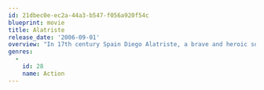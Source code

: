 ```yaml
---
id: 21dbec0e-ec2a-44a3-b547-f056a920f54c
blueprint: movie
title: Alatriste
release_date: '2006-09-01'
overview: "In 17th century Spain Diego Alatriste, a brave and heroic soldier, is fighting in his King's army in the Flandes region. His best mate, Balboa, falls in a trap and, near to death, asks Diego to look after his son and teach him to be a soldier."
genres:
  -
    id: 28
    name: Action
---
```

